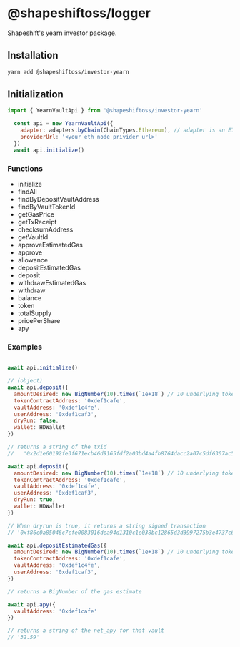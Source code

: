 # @shapeshiftoss/logger

Shapeshift's yearn investor package.

## Installation

```bash
yarn add @shapeshiftoss/investor-yearn
```

## Initialization

```javascript
import { YearnVaultApi } from '@shapeshiftoss/investor-yearn'

  const api = new YearnVaultApi({
    adapter: adapters.byChain(ChainTypes.Ethereum), // adapter is an ETH @shapeshiftoss/chain-adapters
    providerUrl: '<your eth node privider url>'
  })
  await api.initialize()
```

### Functions

* initialize
* findAll
* findByDepositVaultAddress
* findByVaultTokenId
* getGasPrice
* getTxReceipt
* checksumAddress
* getVaultId
* approveEstimatedGas
* approve
* allowance
* depositEstimatedGas
* deposit
* withdrawEstimatedGas
* withdraw
* balance
* token
* totalSupply
* pricePerShare
* apy

### Examples
```javascript

await api.initialize()

// (object)
await api.deposit({
  amountDesired: new BigNumber(10).times(`1e+18`) // 10 underlying tokens
  tokenContractAddress: '0xdef1cafe',
  vaultAddress: '0xdef1c4fe',
  userAddress: '0xdef1caf3',
  dryRun: false,
  wallet: HDWallet
})

// returns a string of the txid
//   '0x2d1e60192fe3f671ecb46d9165fdf2a03bd4a4fb8764dacc2a07c5df6307ac59'

await api.deposit({
  amountDesired: new BigNumber(10).times(`1e+18`) // 10 underlying tokens
  tokenContractAddress: '0xdef1cafe',
  vaultAddress: '0xdef1c4fe',
  userAddress: '0xdef1caf3',
  dryRun: true,
  wallet: HDWallet
})

// When dryrun is true, it returns a string signed transaction
// '0xf86c0a85046c7cfe0083016dea94d1310c1e038bc12865d3d3997275b3e4737c6302880b503be34d9fe80080269fc7eaaa9c21f59adf8ad43ed66cf5ef9ee1c317bd4d32cd65401e7aaca47cfaa0387d79c65b90be6260d09dcfb780f29dd8133b9b1ceb20b83b7e442b4bfc30cb'

await api.depositEstimatedGas({
  amountDesired: new BigNumber(10).times(`1e+18`) // 10 underlying tokens
  tokenContractAddress: '0xdef1cafe',
  vaultAddress: '0xdef1c4fe',
  userAddress: '0xdef1caf3',
})

// returns a BigNumber of the gas estimate

await api.apy({
  vaultAddress: '0xdef1cafe'
})

// returns a string of the net_apy for that vault
// '32.59'

```
